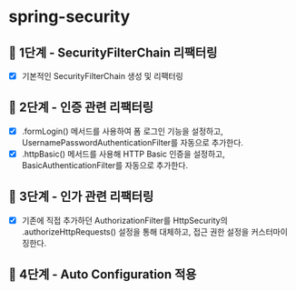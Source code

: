 # spring-security
## 🚀 1단계 - SecurityFilterChain 리팩터링
- [x] 기본적인 SecurityFilterChain 생성 및 리팩터링

## 🚀 2단계 - 인증 관련 리팩터링
- [x] .formLogin() 메서드를 사용하여 폼 로그인 기능을 설정하고, UsernamePasswordAuthenticationFilter를 자동으로 추가한다.
- [x] .httpBasic() 메서드를 사용해 HTTP Basic 인증을 설정하고, BasicAuthenticationFilter를 자동으로 추가한다.

## 🚀 3단계 - 인가 관련 리팩터링
- [x] 기존에 직접 추가하던 AuthorizationFilter를 HttpSecurity의 .authorizeHttpRequests() 설정을 통해 대체하고, 접근 권한 설정을 커스터마이징한다.
## 🚀 4단계 - Auto Configuration 적용
